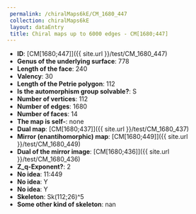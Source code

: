 ```yaml
--- 
 permalink: /chiralMaps6kE/CM_1680_447 
 collection: chiralMaps6kE
 layout: dataEntry
 title: Chiral maps up to 6000 edges - CM[1680;447]
---
```


- **ID**: [CM[1680;447]]({{ site.url }}/test/CM_1680_447)
- **Genus of the underlying surface**: 778
- **Length of the face**: 240
- **Valency**: 30
- **Length of the Petrie polygon**: 112
- **Is the automorphism group solvable?**: S
- **Number of vertices**: 112
- **Number of edges**: 1680
- **Number of faces**: 14
- **The map is self-**: none
- **Dual map**: [CM[1680;437]]({{ site.url }}/test/CM_1680_437)
- **Mirror (enantihomorphic) map**: [CM[1680;449]]({{ site.url }}/test/CM_1680_449)
- **Dual of the mirror image**: [CM[1680;436]]({{ site.url }}/test/CM_1680_436)
- **Z_q-Exponent?**: 2
- **No idea**:  11:449
- **No idea**: Y
- **No idea**: Y
- **Skeleton**: Sk(112;26)^5
- **Some other kind of skeleton**: nan

